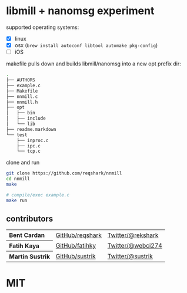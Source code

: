 # libmill + nanomsg experiment
supported operating systems:
- [x] linux
- [x] osx (`brew install autoconf libtool automake pkg-config`)
- [ ] iOS

makefile pulls down and builds libmill/nanomsg into a new opt prefix dir:

```sh
.
├── AUTHORS
├── example.c
├── Makefile
├── nnmill.c
├── nnmill.h
├── opt
│   ├── bin
│   ├── include
│   └── lib
├── readme.markdown
└── test
    ├── inproc.c
    ├── ipc.c
    └── tcp.c
```

clone and run
```sh
git clone https://github.com/reqshark/nnmill
cd nnmill
make

# compile/exec example.c
make run
```

## contributors

<table><tbody>
<tr><th align="left">Bent Cardan</th><td><a href="https://github.com/reqshark/">GitHub/reqshark</a></td><td><a href="http://twitter.com/rekshark">Twitter/@rekshark</a></td></tr>
<tr><th align="left">Fatih Kaya</th><td><a href="https://github.com/fatihky">GitHub/fatihky</a></td><td><a href="http://twitter.com/webci274">Twitter/@webci274</a></td></tr>
<tr><th align="left">Martin Sustrik</th><td><a href="https://github.com/sustrik/">GitHub/sustrik</a></td><td><a href="http://twitter.com/sustrik">Twitter/@sustrik</a></td></tr>
</tbody></table>

# MIT
